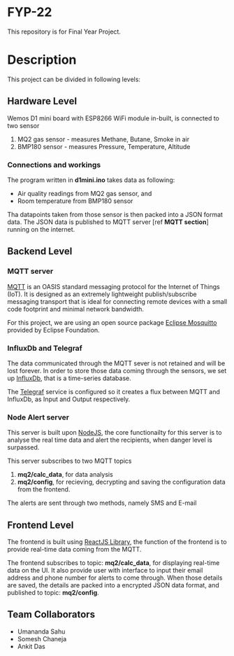 # FYP-22
This repository is for Final Year Project. 

# Description
This project can be divided in following levels:

## Hardware Level

Wemos D1 mini board with ESP8266 WiFi module in-built, is connected to two sensor

1. MQ2 gas sensor - measures Methane, Butane, Smoke in air
2. BMP180 sensor - measures Pressure, Temperature, Altitude

### Connections and workings

The program written in **d1mini.ino** takes data as following:
* Air quality readings from MQ2 gas sensor, and
* Room temperature from BMP180 sensor

Tha datapoints taken from those sensor is then packed into a JSON format data. The JSON data is published to MQTT server \[ref **MQTT section**] running on the internet.

## Backend Level

### MQTT server
[MQTT](https://mqtt.org/) is an OASIS standard messaging protocol for the Internet of Things (IoT). It is designed as an extremely lightweight publish/subscribe messaging transport that is ideal for connecting remote devices with a small code footprint and minimal network bandwidth.

For this project, we are using an open source package [Eclipse Mosquitto](https://mosquitto.org/) provided by Eclipse Foundation.

### InfluxDb and Telegraf
The data communicated through the MQTT sever is not retained and will be lost forever. In order to store those data coming through the sensors, we set up [InfluxDb](https://www.influxdata.com/get-influxdb/), that is a time-series database.

The [Telegraf](https://www.influxdata.com/time-series-platform/telegraf/) service is configured so it creates a flux between MQTT and InfluxDb, as Input and Output respectively.

### Node Alert server
This server is built upon [NodeJS](https://nodejs.org/en/), the core functionailty for this server is to analyse the real time data and alert the recipients, when danger level is surpassed.

This server subscribes to two MQTT topics
1. **mq2/calc_data**, for data analysis
2. **mq2/config**, for recieving, decrypting and saving the configuration data from the frontend.

The alerts are sent through two methods, namely SMS and E-mail

## Frontend Level
The frontend is built using [ReactJS Library](https://reactjs.org/), the function of the frontend is to provide real-time data coming from the MQTT.

The frontend subscribes to topic: **mq2/calc_data**, for displaying real-time data on the UI.
It also provide user with interface to input their email address and phone number for alerts to come through. When those details are saved, the details are packed into a encrypted JSON data format, and published to topic: **mq2/config**.

## Team Collaborators
* Umananda Sahu
* Somesh Chaneja
* Ankit Das

